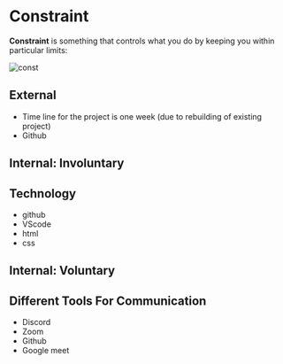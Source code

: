 # Constraint

**Constraint** is something that controls what you do by keeping you within
particular limits:

![const](/All-About-Trees-Group-3/assets/triple.png)

## External

- Time line for the project is one week (due to rebuilding of existing project)
- Github

## Internal: Involuntary

## Technology

- github
- VScode
- html
- css

## Internal: Voluntary

## Different Tools For Communication

- Discord
- Zoom
- Github
- Google meet
